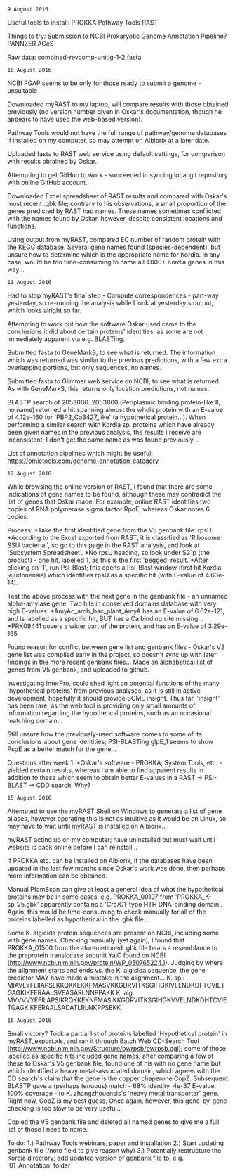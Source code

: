 	9 August 2016
Useful tools to install:
PROKKA
Pathway Tools
RAST

Things to try:
Submission to NCBI Prokaryotic Genome Annotation Pipeline?
PANNZER
AGeS

Raw data:
combined-revcomp-unitig-1-2.fasta

	10 August 2016
NCBI PGAP seems to be only for those ready to submit a genome - unsuitable

Downloaded myRAST to my laptop, will compare results with those obtained
previously (no version number given in Oskar's documentation, though he
appears to have used the web-based version).

Pathway Tools would not have the full range of pathway/genome databases if
installed on my computer, so may attempt on Albiorix at a later date.

Uploaded fasta to RAST web service using default settings, for comparison
with results obtained by Oskar.

Attempting to get GitHub to work - succeeded in syncing local git repository
with online GitHub account.

Downloaded Excel spreadsheet of RAST results and compared with Oskar's most
recent .gbk file; contrary to his observations, a small proportion of the
genes predicted by RAST had names. These names sometimes conflicted with the
names found by Oskar, however, despite consistent locations and functions.

Using output from myRAST, compared EC number of random protein with the KEGG
database. Several gene names found (species-dependent), but unsure how to
determine which is the appropriate name for Kordia. In any case, would be too
time-consuming to name all 4000+ Kordia genes in this way...

	11 August 2016

Had to stop myRAST's final step - Compute correspondences - part-way yesterday,
so re-running the analysis while I look at yesterday's output, which looks
alright so far.

Attempting to work out how the software Oskar used came to the conclusions it
did about certain proteins' identities, as some are not immediately apparent
via e.g. BLASTing.

Submitted fasta to GeneMarkS, to see what is returned.
The information which was returned was similar to the previous predictions,
with a few extra overlapping portions, but only sequences, no names.

Submitted fasta to Glimmer web service on NCBI, to see what is returned.
As with GeneMarkS, this returns only location predictions, not names.

BLASTP search of 2053006..2053860 (Periplasmic binding protein-like II; no name)
returned a hit spanning almost the whole protein with an E-value of 4.12e-160
for 'PBP2_Ca3427_like' (a hypothetical protein...).
When performing a similar search with Kordia sp. proteins which have already
been given names in the previous analysis, the results I receive are
inconsistent; I don't get the same name as was found previously...

List of annotation pipelines which might be useful:
https://omictools.com/genome-annotation-category

	12 August 2016

While browsing the online version of RAST, I found that there are some
indications of gene names to be found, although these may contradict the
list of genes that Oskar made. For example, online RAST identifies two copies
of RNA polymerase sigma factor RpoE, whereas Oskar notes 6 copies.

Process:
*Take the first identified gene from the V5 genbank file: rpsU.
*According to the Excel exported from RAST, it is classified as 'Ribosome SSU
bacterial', so go to this page in the RAST analysis, and look at 'Subsystem
Spreadsheet'.
*No rpsU heading, so look under S21p (the product) - one hit, labelled 1, as
this is the first 'pegged' result.
*After clicking on '1', run Psi-Blast; this opens a Psi-Blast window (first
hit Kordia jejudonensis) which identifies rpsU as a specific hit (with E-value
of 4.63e-14).

Test the above process with the next gene in the genbank file - an unnamed
alpha-amylase gene.
Two hits in conserved domains database with very high E-values:
*AmyAc_arch_bac_plant_AmyA has an E-value of 6.62e-121, and is labelled as
a specific hit, BUT has a Ca binding site missing...
*PRK09441 covers a wider part of the protein, and has an E-value of 3.29e-165

Found reason for conflict between gene list and genbank files - Oskar's V2
gene list was compiled early in the project, so doesn't sync up with later
findings in the more recent genbank files...
Made an alphabetical list of genes from V5 genbank, and uploaded to github.

Investigating InterPro, could shed light on potential functions of the many
'hypothetical proteins' from previous analyses; as it is still in active
development, hopefully it should provide SOME insight.
Thus far, 'insight' has been rare, as the web tool is providing only small
amounts of information regarding the hypothetical proteins, such as an
occasional matching domain...

Still unsure how the previously-used software comes to some of its conclusions
about gene identities; PSI-BLASTing glpE_1 seems to show PspE as a better
match for the gene...

Questions after week 1:
*Oskar's software - PROKKA, System Tools, etc. - yielded certain results,
whereas I am able to find apparent results in addition to these which seem
to obtain better E-values in a RAST -> PSI-BLAST -> CDD search. Why?

	15 August 2016

Attempted to use the myRAST Shell on Windows to generate a list of gene
aliases, however operating this is not as intuitive as it would be on Linux,
so may have to wait until myRAST is installed on Albiorix...

myRAST acting up on my computer; have uninstalled but must wait until website
is back online before I can reinstall...

If PROKKA etc. can be installed on Albiorix, if the databases have been
updated in the last few months since Oskar's work was done, then perhaps more
information can be obtained.

Manual PfamScan can give at least a general idea of what the hypothetical
proteins may be in some cases, e.g. PROKKA_00107 from 'PROKKA_K-sp_V5.gbk'
apparently contains a 'Cro/C1-type HTH DNA-binding domain'. Again, this would
be time-consuming to check manually for all of the proteins labelled as
hypothetical in the .gbk file...

Some K. algicida protein sequences are present on NCBI, including some with
gene names. Checking manually (yet again), I found that PROKKA_01500 from the
aforemetioned .gbk file bears a resemblance to the preprotein translocase
subunit YajC found on NCBI (http://www.ncbi.nlm.nih.gov/protein/WP_050765224.1).
Judging by where the alignment starts and ends vs. the K. algicida sequence,
the gene predictor MAY have made a mistake in the alignment...
K. sp.:
MIAVLYFLIIAPSLKKQKKEKKFMASVKKGDRVITKSGIHGKIVELNDKDFTCVIETGAGKIKFERAALSVEASARLNNPPAKK
K. alg.:
MVVVVYFFILAPSIKRQKKEKNFMASIKKGDRVITKSGIHGKVVELNDKDHTCVIETGAGKIKFERAALSADATLRLNKPPSEKK

	16 August 2016

Small victory?
Took a partial list of proteins labelled 'Hypothetical protein' in
myRAST_export.xls, and ran it through Batch Web CD-Search Tool
(http://www.ncbi.nlm.nih.gov/Structure/bwrpsb/bwrpsb.cgi); some of those
labelled as specific hits included gene names; after comparing a few of these
to Oskar's V5 genbank file, found one of his with no gene name but which
identified a heavy metal-associated domain, which agrees with the CD search's
claim that the gene is the copper chaperone CopZ. Subsequent BLASTP gave a
(perhaps tenuous) match - 68% identity, 4e-37 E-value, 100% coverage - to
K. zhangzhouensis's 'heavy metal transporter' gene. Right now, CopZ is my
best guess. Once again, however, this gene-by-gene checking is too slow to
be very useful...

Copied the V5 genbank file and deleted all named genes to give me a full list
of those I need to name.

To do:
1.) Pathway Tools webinars, paper and installation
2.) Start updating genbank file (/note field to give reason why)
3.) Potentially restructure the Kordia directory; add updated version of
genbank file to, e.g. '01_Annotation' folder
